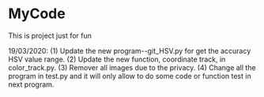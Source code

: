 # MyCode
This is project just for fun

19/03/2020:
(1) Update the new program--git_HSV.py for get the accuracy HSV value range.
(2) Update the new function, coordinate track, in color_track.py.
(3) Remover all images due to the privacy.
(4) Change all the program in test.py and it will only allow to do some code or function test in next program.
